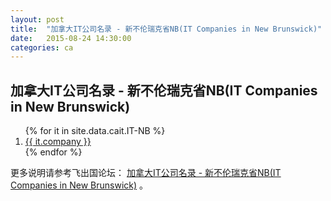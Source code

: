 ```yaml
---
layout: post
title:  "加拿大IT公司名录 - 新不伦瑞克省NB(IT Companies in New Brunswick)"
date:   2015-08-24 14:30:00
categories: ca
---
```


## 加拿大IT公司名录 - 新不伦瑞克省NB(IT Companies in New Brunswick)

<ol>
{% for it in site.data.cait.IT-NB %}
<li><a href="{{ it.web }}" target="_blank">{{ it.company }}</a></li>
{% endfor %}
</ol>


更多说明请参考飞出国论坛： <a href="http://bbs.fcgvisa.com/t/it-nb-it-companies-in-new-brunswick/6806" target="blank">加拿大IT公司名录 - 新不伦瑞克省NB(IT Companies in New Brunswick)</a> 。